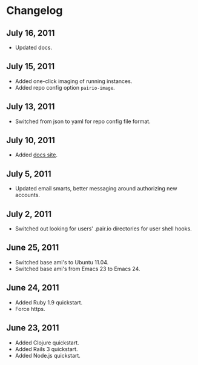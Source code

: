 # Changelog

## July 16, 2011
* Updated docs.

## July 15, 2011
* Added one-click imaging of running instances.
* Added repo config option `pairio-image`.

## July 13, 2011
* Switched from json to yaml for repo config file format.

## July 10, 2011
* Added [docs site](http://docs.pair.io).

## July 5, 2011
* Updated email smarts, better messaging around authorizing new accounts.

## July 2, 2011
* Switched out looking for users' .pair.io directories for user shell hooks.

## June 25, 2011
* Switched base ami's to Ubuntu 11.04.
* Switched base ami's from Emacs 23 to Emacs 24.

## June 24, 2011

* Added Ruby 1.9 quickstart.
* Force https.

## June 23, 2011

* Added Clojure quickstart.
* Added Rails 3 quickstart.
* Added Node.js quickstart.
